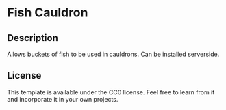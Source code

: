 # Fish Cauldron

## Description

Allows buckets of fish to be used in cauldrons. Can be installed serverside.

## License

This template is available under the CC0 license. Feel free to learn from it and incorporate it in your own projects.
